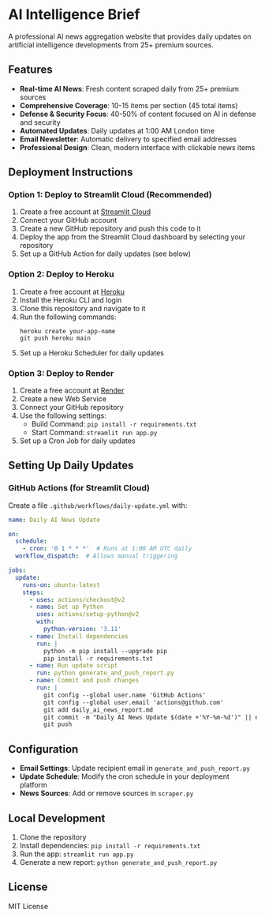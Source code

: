 # AI Intelligence Brief

A professional AI news aggregation website that provides daily updates on artificial intelligence developments from 25+ premium sources.

## Features

- **Real-time AI News**: Fresh content scraped daily from 25+ premium sources
- **Comprehensive Coverage**: 10-15 items per section (45 total items)
- **Defense & Security Focus**: 40-50% of content focused on AI in defense and security
- **Automated Updates**: Daily updates at 1:00 AM London time
- **Email Newsletter**: Automatic delivery to specified email addresses
- **Professional Design**: Clean, modern interface with clickable news items

## Deployment Instructions

### Option 1: Deploy to Streamlit Cloud (Recommended)

1. Create a free account at [Streamlit Cloud](https://streamlit.io/cloud)
2. Connect your GitHub account
3. Create a new GitHub repository and push this code to it
4. Deploy the app from the Streamlit Cloud dashboard by selecting your repository
5. Set up a GitHub Action for daily updates (see below)

### Option 2: Deploy to Heroku

1. Create a free account at [Heroku](https://heroku.com)
2. Install the Heroku CLI and login
3. Clone this repository and navigate to it
4. Run the following commands:
   ```
   heroku create your-app-name
   git push heroku main
   ```
5. Set up a Heroku Scheduler for daily updates

### Option 3: Deploy to Render

1. Create a free account at [Render](https://render.com)
2. Create a new Web Service
3. Connect your GitHub repository
4. Use the following settings:
   - Build Command: `pip install -r requirements.txt`
   - Start Command: `streamlit run app.py`
5. Set up a Cron Job for daily updates

## Setting Up Daily Updates

### GitHub Actions (for Streamlit Cloud)

Create a file `.github/workflows/daily-update.yml` with:

```yaml
name: Daily AI News Update

on:
  schedule:
    - cron: '0 1 * * *'  # Runs at 1:00 AM UTC daily
  workflow_dispatch:  # Allows manual triggering

jobs:
  update:
    runs-on: ubuntu-latest
    steps:
      - uses: actions/checkout@v2
      - name: Set up Python
        uses: actions/setup-python@v2
        with:
          python-version: '3.11'
      - name: Install dependencies
        run: |
          python -m pip install --upgrade pip
          pip install -r requirements.txt
      - name: Run update script
        run: python generate_and_push_report.py
      - name: Commit and push changes
        run: |
          git config --global user.name 'GitHub Actions'
          git config --global user.email 'actions@github.com'
          git add daily_ai_news_report.md
          git commit -m "Daily AI News Update $(date +'%Y-%m-%d')" || echo "No changes to commit"
          git push
```

## Configuration

- **Email Settings**: Update recipient email in `generate_and_push_report.py`
- **Update Schedule**: Modify the cron schedule in your deployment platform
- **News Sources**: Add or remove sources in `scraper.py`

## Local Development

1. Clone the repository
2. Install dependencies: `pip install -r requirements.txt`
3. Run the app: `streamlit run app.py`
4. Generate a new report: `python generate_and_push_report.py`

## License

MIT License

